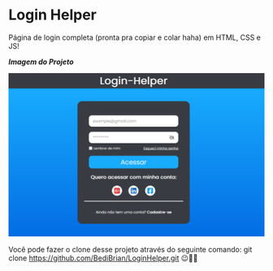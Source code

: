 # Login Helper

Página de login completa (pronta pra copiar e colar haha) em HTML, CSS e JS!

***Imagem do Projeto***

![](./img/capa.PNG)

Você pode fazer o clone desse projeto através do seguinte comando: git clone https://github.com/BediBrian/LoginHelper.git
😉👍🏼
